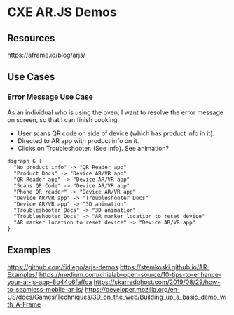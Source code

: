 # CXE AR.JS Demos

## Resources

https://aframe.io/blog/arjs/

## Use Cases

### Error Message Use Case

As an individual who is using the oven, I want to resolve the error message on screen, so that I can finish cooking.

- User scans QR code on side of device (which has product info in it).
- Directed to AR app with product info on it.
- Clicks on Troubleshooter. (See info). See animation?

```graphviz
digraph G {
  "No product info" -> "QR Reader app"
  "Product Docs" -> "Device AR/VR app"
  "QR Reader app" -> "Device AR/VR app"
  "Scans QR Code" -> "Device AR/VR app"
  "Phone QR reader" -> "Device AR/VR app"
  "Device AR/VR app" -> "Troubleshooter Docs"
  "Device AR/VR app" -> "3D animation"
  "Troubleshooter Docs" -> "3D animation"
  "Troubleshooter Docs" -> "AR marker location to reset device"
  "AR marker location to reset device" -> "Device AR/VR app"
}
```


## Examples

https://github.com/fidiego/arjs-demos
https://stemkoski.github.io/AR-Examples/
https://medium.com/chialab-open-source/10-tips-to-enhance-your-ar-js-app-8b44c6faffca
https://skarredghost.com/2019/08/29/how-to-seamless-mobile-ar-js/
https://developer.mozilla.org/en-US/docs/Games/Techniques/3D_on_the_web/Building_up_a_basic_demo_with_A-Frame